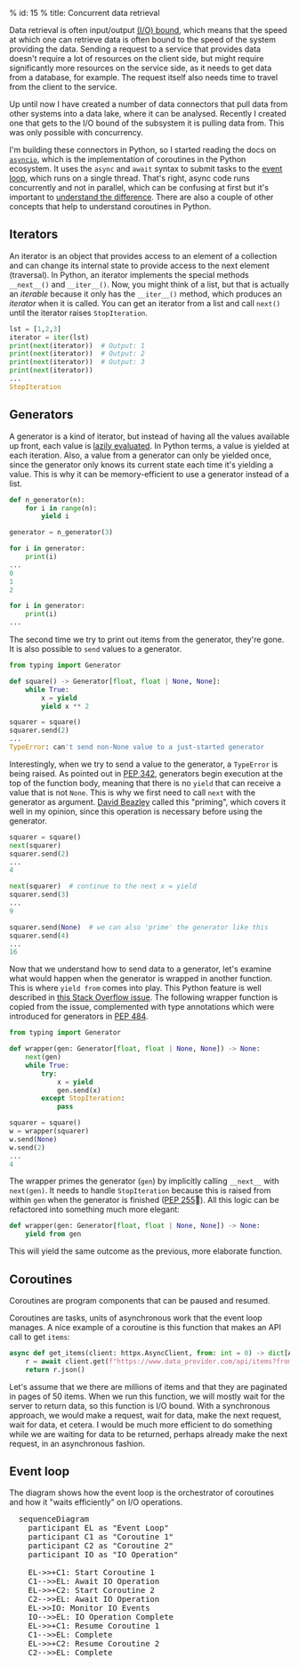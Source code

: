 % id: 15
% title: Concurrent data retrieval

Data retrieval is often input/output [(I/O) bound](https://en.wikipedia.org/wiki/I/O_bound), which means that the speed at which one can retrieve data is often bound to the speed of the system providing the data. Sending a request to a service that provides data doesn't require a lot of resources on the client side, but might require significantly more resources on the service side, as it needs to get data from a database, for example. The request itself also needs time to travel from the client to the service.

Up until now I have created a number of data connectors that pull data from other systems into a data lake, where it can be analysed. Recently I created one that gets to the I/O bound of the subsystem it is pulling data from. This was only possible with concurrency.

I'm building these connectors in Python, so I started reading the docs on [`asyncio`](https://docs.python.org/3/library/asyncio.html), which is the implementation of coroutines in the Python ecosystem. It uses the `async` and `await` syntax to submit tasks to the [event loop](https://docs.python.org/3/library/asyncio-eventloop.html), which runs on a single thread. That's right, async code runs concurrently and not in parallel, which can be confusing at first but it's important to [understand the difference](https://stackoverflow.com/questions/1050222/what-is-the-difference-between-concurrency-and-parallelism). There are also a couple of other concepts that help to understand coroutines in Python.

## Iterators

An iterator is an object that provides access to an element of a collection and can change its internal state to provide access to the next element (traversal). In Python, an iterator implements the special methods `__next__()` and `__iter__()`. Now, you might think of a list, but that is actually an <i>iterable</i> because it only has the `__iter__()` method, which produces an <i>iterator</i> when it is called. You can get an iterator from a list and call `next()` until the iterator raises `StopIteration`.

```py
lst = [1,2,3]
iterator = iter(lst)
print(next(iterator))  # Output: 1
print(next(iterator))  # Output: 2
print(next(iterator))  # Output: 3
print(next(iterator))
...
StopIteration
```

## Generators

A generator is a kind of iterator, but instead of having all the values available up front, each value is [lazily evaluated](https://en.wikipedia.org/wiki/Lazy_evaluation). In Python terms, a value is yielded at each iteration. Also, a value from a generator can only be yielded once, since the generator only knows its current state each time it's yielding a value. This is why it can be memory-efficient to use a generator instead of a list.

```py
def n_generator(n):
    for i in range(n):
        yield i

generator = n_generator(3)

for i in generator:
    print(i)
...
0
1
2

for i in generator:
    print(i)
...
```

The second time we try to print out items from the generator, they're gone. It is also possible to `send` values to a generator.

```py
from typing import Generator

def square() -> Generator[float, float | None, None]:
    while True:
        x = yield
        yield x ** 2

squarer = square()
squarer.send(2)
...
TypeError: can't send non-None value to a just-started generator
```

Interestingly, when we try to send a value to the generator, a `TypeError` is being raised. As pointed out in [PEP 342](https://peps.python.org/pep-0342/), generators begin execution at the top of the function body, meaning that there is no `yield` that can receive a value that is not `None`. This is why we first need to call `next` with the generator as argument. [David Beazley](https://dabeaz.com/coroutines/Coroutines.pdf) called this "priming", which covers it well in my opinion, since this operation is necessary before using the generator.

```py
squarer = square()
next(squarer)
squarer.send(2)
...
4

next(squarer)  # continue to the next x = yield
squarer.send(3)
...
9

squarer.send(None)  # we can also 'prime' the generator like this
squarer.send(4)
...
16
```

Now that we understand how to send data to a generator, let's examine what would happen when the generator is wrapped in another function. This is where `yield from` comes into play. This Python feature is well described in [this Stack Overflow issue](https://stackoverflow.com/questions/9708902/in-practice-what-are-the-main-uses-for-the-yield-from-syntax-in-python-3-3). The following wrapper function is copied from the issue, complemented with type annotations which were introduced for generators in [PEP 484](https://peps.python.org/pep-0484/).

```py
from typing import Generator

def wrapper(gen: Generator[float, float | None, None]) -> None:
    next(gen)
    while True:
        try:
            x = yield
            gen.send(x)
        except StopIteration:
            pass

squarer = square()
w = wrapper(squarer)
w.send(None)
w.send(2)
...
4
```

The wrapper primes the generator (`gen`) by implicitly calling `__next__` with `next(gen)`. It needs to handle `StopIteration` because this is raised from within `gen` when the generator is finished ([PEP 255](https://peps.python.org/pep-0255/)👴). All this logic can be refactored into something much more elegant:

```py
def wrapper(gen: Generator[float, float | None, None]) -> None:
    yield from gen
```

This will yield the same outcome as the previous, more elaborate function.

## Coroutines

Coroutines are program components that can be paused and resumed.

Coroutines are tasks, units of asynchronous work that the event loop manages. A nice example of a coroutine is this function that makes an API call to get `items`:

```python
async def get_items(client: httpx.AsyncClient, from: int = 0) -> dict[Any, Any]:
    r = await client.get(f"https://www.data_provider.com/api/items?from={from}")
    return r.json()
```

Let's assume that we there are millions of items and that they are paginated in pages of 50 items. When we run this function, we will mostly wait for the server to return data, so this function is I/O bound. With a synchronous approach, we would
make a request, wait for data, make the next request, wait for data, et cetera. I would be much more efficient to do something while we are waiting for data to be returned, perhaps already make the next request, in an asynchronous fashion.

## Event loop

The diagram shows how the event loop is the orchestrator of coroutines and how it "waits efficiently" on I/O operations.

<pre class="mermaid">
  sequenceDiagram
    participant EL as "Event Loop"
    participant C1 as "Coroutine 1"
    participant C2 as "Coroutine 2"
    participant IO as "IO Operation"

    EL->>+C1: Start Coroutine 1
    C1-->>EL: Await IO Operation
    EL->>+C2: Start Coroutine 2
    C2-->>EL: Await IO Operation
    EL->>IO: Monitor IO Events
    IO-->>EL: IO Operation Complete
    EL->>+C1: Resume Coroutine 1
    C1-->>EL: Complete
    EL->>+C2: Resume Coroutine 2
    C2-->>EL: Complete
</pre>
